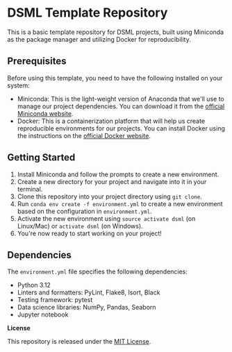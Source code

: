 # DSML Template Repository

This is a basic template repository for DSML projects, built using Miniconda as the package manager and utilizing Docker for reproducibility.

## Prerequisites

Before using this template, you need to have the following installed on your system:

* Miniconda: This is the light-weight version of Anaconda that we'll use to manage our project dependencies. You can download it from the [official Miniconda website](https://docs.conda.io/en/latest/miniconda.html).
* Docker: This is a containerization platform that will help us create reproducible environments for our projects. You can install Docker using the instructions on the [official Docker website](https://www.docker.com/get-started).

## Getting Started

1. Install Miniconda and follow the prompts to create a new environment.
2. Create a new directory for your project and navigate into it in your terminal.
3. Clone this repository into your project directory using `git clone`.
4. Run `conda env create -f environment.yml` to create a new environment based on the configuration in `environment.yml`.
5. Activate the new environment using `source activate dsml` (on Linux/Mac) or `activate dsml` (on Windows).
6. You're now ready to start working on your project!

## Dependencies

The `environment.yml` file specifies the following dependencies:

* Python 3.12
* Linters and formatters: PyLint, Flake8, Isort, Black
* Testing framework: pytest
* Data science libraries: NumPy, Pandas, Seaborn
* Jupyter notebook

**License**

This repository is released under the [MIT License](https://opensource.org/licenses/MIT).

